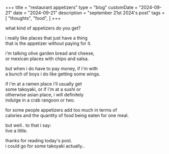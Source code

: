 +++
title = "restaurant appetizers"
type = "blog"
customDate = "2024-09-21"
date = "2024-09-21"
description = "september 21st 2024's post"
tags = [
    "thoughts",
    "food",
]
+++

what kind of appetizers do you get?

i really like places that just have a thing\
that is the appetizer without paying for it.

i'm talking olive garden bread and cheese,\
or mexican places with chips and salsa.

but when i do have to pay money, if i'm with\
a bunch of boys i do like getting some wings.

if i'm at a ramen place i'll usually get\
some takoyaki, or if i'm at a sushi or\
otherwise asian place, i will definitely\
indulge in a crab rangoon or two.

for some people appetizers add too much in terms of\
calories and the quantity of food being eaten for one meal.

but well.. to that i say:\
live a little.

thanks for reading today's post.\
i could go for some takoyaki actually..